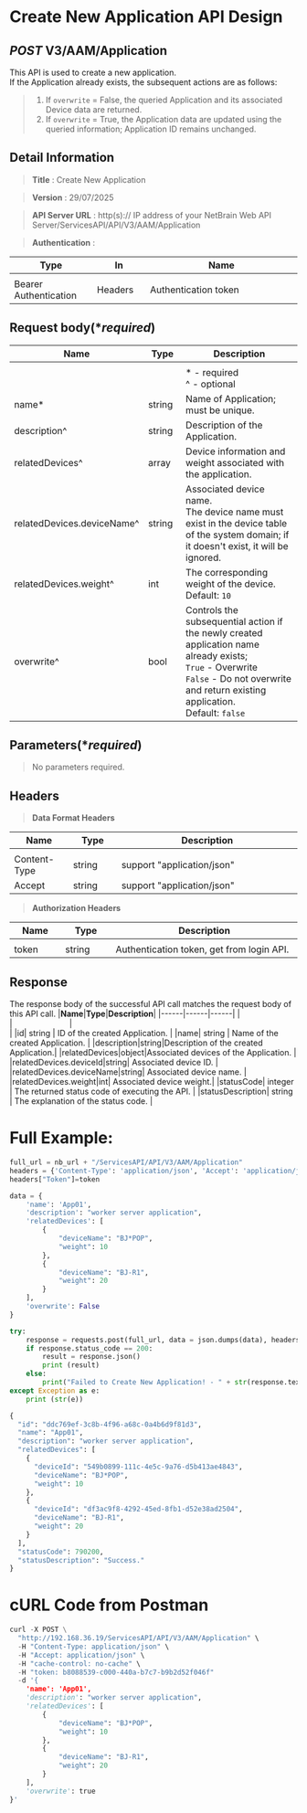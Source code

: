 
# Create New Application API Design

## ***POST*** V3/AAM/Application
This API is used to create a new application. <br>
If the Application already exists, the subsequent actions are as follows: <br>
> 1. If `overwrite` = False, the queried Application and its associated Device data are returned.
> 2. If `overwrite` = True, the Application data are updated using the queried information; Application ID remains unchanged.

## Detail Information

> **Title** : Create New Application<br>

> **Version** : 29/07/2025

> **API Server URL** : http(s):// IP address of your NetBrain Web API Server/ServicesAPI/API/V3/AAM/Application

> **Authentication** : 

|**Type**|**In**|**Name**|
|------|------|------|
|<img width=100/>|<img width=100/>|<img width=500/>|
|Bearer Authentication| Headers | Authentication token | 

## Request body(****required***)

|**Name**|**Type**|**Description**|
|------|------|------|
|<img width=100/>|<img width=100/>|<img width=500/>|
|||* - required<br />^ - optional|
|name*|string| Name of Application; must be unique. |
|description^|string|Description of the Application.|
|relatedDevices^|array|Device information and weight associated with the application. |
|relatedDevices.deviceName^|string| Associated device name. <br>The device name must exist in the device table of the system domain; if it doesn't exist, it will be ignored. |
|relatedDevices.weight^|int| The corresponding weight of the device. <br> Default: `10` |
|overwrite^|bool| Controls the subsequential action if the newly created application name already exists; <br> `True` - Overwrite <br> `False` - Do not overwrite and return existing application. <br> Default: `false`|

## Parameters(****required***)
>No parameters required.


## Headers

> **Data Format Headers**

|**Name**|**Type**|**Description**|
|------|------|------|
|<img width=100/>|<img width=100/>|<img width=500/>|
| Content-Type | string  | support "application/json" |
| Accept | string  | support "application/json" |

> **Authorization Headers**

|**Name**|**Type**|**Description**|
|------|------|------|
|<img width=100/>|<img width=100/>|<img width=500/>|
| token | string  | Authentication token, get from login API. |

## Response
The response body of the successful API call matches the request body of this API call.
|**Name**|**Type**|**Description**|
|------|------|------|
|<img width=100/>|<img width=100/>|<img width=500/>|
|id| string | ID of the created Application.  |
|name| string | Name of the created Application.  |
|description|string|Description of the created Application.|
|relatedDevices|object|Associated devices of the Application. |
|relatedDevices.deviceId|string| Associated device ID. |
|relatedDevices.deviceName|string| Associated device name. |
|relatedDevices.weight|int| Associated device weight.|
|statusCode| integer | The returned status code of executing the API.  |
|statusDescription| string | The explanation of the status code.  |


# Full Example:

```python
full_url = nb_url + "/ServicesAPI/API/V3/AAM/Application"
headers = {'Content-Type': 'application/json', 'Accept': 'application/json'}
headers["Token"]=token

data = {
    'name': 'App01',
    'description': "worker server application",
    'relatedDevices': [
        {
            "deviceName": "BJ*POP",
            "weight": 10
        },
        {
            "deviceName": "BJ-R1",
            "weight": 20
        }
    ],
    'overwrite': False
}

try:
    response = requests.post(full_url, data = json.dumps(data), headers = headers, verify = False)
    if response.status_code == 200:
        result = response.json()
        print (result)
    else:
        print("Failed to Create New Application! - " + str(response.text))
except Exception as e:
    print (str(e))  
```
```python
{
  "id": "ddc769ef-3c8b-4f96-a68c-0a4b6d9f81d3",
  "name": "App01",
  "description": "worker server application",
  "relatedDevices": [
    {
      "deviceId": "549b0899-111c-4e5c-9a76-d5b413ae4843",
      "deviceName": "BJ*POP",
      "weight": 10
    },
    {
      "deviceId": "df3ac9f8-4292-45ed-8fb1-d52e38ad2504",
      "deviceName": "BJ-R1",
      "weight": 20
    }
  ],
  "statusCode": 790200,
  "statusDescription": "Success."
}
```
# cURL Code from Postman

```python
curl -X POST \
  "http://192.168.36.19/ServicesAPI/API/V3/AAM/Application" \
  -H "Content-Type: application/json" \
  -H "Accept: application/json" \
  -H "cache-control: no-cache" \
  -H "token: b8088539-c000-440a-b7c7-b9b2d52f046f"
  -d '{
    'name': 'App01',
    'description': "worker server application",
    'relatedDevices': [
        {
            "deviceName": "BJ*POP",
            "weight": 10
        },
        {
            "deviceName": "BJ-R1",
            "weight": 20
        }
    ],
    'overwrite': true
}'
```

